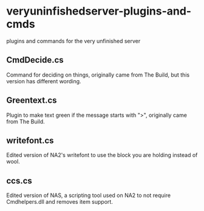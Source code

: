 # veryuninfishedserver-plugins-and-cmds
plugins and commands for the very unfinished server

## CmdDecide.cs
Command for deciding on things, originally came from The Build, but this version has different wording.
## Greentext.cs
Plugin to make text green if the message starts with ">", originally came from The Build.
## writefont.cs
Edited version of NA2's writefont to use the block you are holding instead of wool.
## ccs.cs
Edited version of NAS, a scripting tool used on NA2 to not require Cmdhelpers.dll and removes item support.
